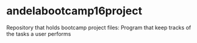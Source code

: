 # andelabootcamp16project
Repository that holds bootcamp project files: Program that keep tracks of the tasks a user performs
